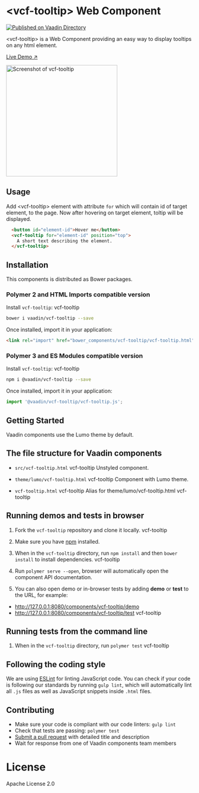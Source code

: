 # &lt;vcf-tooltip&gt; Web Component
[![Published on Vaadin  Directory](https://img.shields.io/badge/Vaadin%20Directory-published-00b4f0.svg)](https://vaadin.com/directory/component/vaadin-component-factoryvcf-tooltip)

&lt;vcf-tooltip&gt; is a Web Component providing an easy way to display tooltips on any html element.

[Live Demo ↗](https://incubator.app.fi/tooltip-demo/tooltip)

<img src="https://raw.githubusercontent.com/vaadin/incubator-tooltip/master/screenshot.png" width="300" alt="Screenshot of vcf-tooltip">

## Usage
Add &lt;vcf-tooltip&gt; element with attribute `for` which will contain id of target element, to the page. Now after hovering on target element, toltip will be displayed. 


```html
  <button id="element-id">Hover me</button>
  <vcf-tooltip for="element-id" position="top">
    A short text describing the element.
  </vcf-tooltip>
```


## Installation

This components is distributed as Bower packages.

### Polymer 2 and HTML Imports compatible version

Install `vcf-tooltip`:
vcf-tooltip
```sh
bower i vaadin/vcf-tooltip --save
```

Once installed, import it in your application:

```html
<link rel="import" href="bower_components/vcf-tooltip/vcf-tooltip.html">
```
### Polymer 3 and ES Modules compatible version


Install `vcf-tooltip`:
vcf-tooltip
```sh
npm i @vaadin/vcf-tooltip --save
```

Once installed, import it in your application:

```js
import '@vaadin/vcf-tooltip/vcf-tooltip.js';
```

## Getting Started

Vaadin components use the Lumo theme by default.

## The file structure for Vaadin components

- `src/vcf-tooltip.html`
vcf-tooltip
  Unstyled component.

- `theme/lumo/vcf-tooltip.html`
vcf-tooltip
  Component with Lumo theme.

- `vcf-tooltip.html`
vcf-tooltip
  Alias for theme/lumo/vcf-tooltip.html
vcf-tooltip

## Running demos and tests in browser

1. Fork the `vcf-tooltip` repository and clone it locally.
vcf-tooltip
1. Make sure you have [npm](https://www.npmjs.com/) installed.

1. When in the `vcf-tooltip` directory, run `npm install` and then `bower install` to install dependencies.
vcf-tooltip
1. Run `polymer serve --open`, browser will automatically open the component API documentation.

1. You can also open demo or in-browser tests by adding **demo** or **test** to the URL, for example:

  - http://127.0.0.1:8080/components/vcf-tooltip/demo
  - http://127.0.0.1:8080/components/vcf-tooltip/test
vcf-tooltip

## Running tests from the command line

1. When in the `vcf-tooltip` directory, run `polymer test`
vcf-tooltip

## Following the coding style

We are using [ESLint](http://eslint.org/) for linting JavaScript code. You can check if your code is following our standards by running `gulp lint`, which will automatically lint all `.js` files as well as JavaScript snippets inside `.html` files.


## Contributing

  - Make sure your code is compliant with our code linters: `gulp lint`
  - Check that tests are passing: `polymer test`
  - [Submit a pull request](https://www.digitalocean.com/community/tutorials/how-to-create-a-pull-request-on-github) with detailed title and description
  - Wait for response from one of Vaadin components team members

# License

Apache License 2.0
